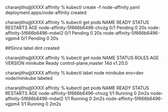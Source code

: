 charanjiths@XXXX affinity % kubectl create -f node-affinity.yaml 
deployment.apps/node-affinity created


charanjiths@XXXX affinity % kubectl get pods
NAME                             READY   STATUS    RESTARTS   AGE
node-affinity-5f666b6496-chvzg   0/1     Pending   0          20s
node-affinity-5f666b6496-mdwl2   0/1     Pending   0          20s
node-affinity-5f666b6496-vgpm4   0/1     Pending   0          20s


##Since label dint created

charanjiths@XXXX affinity % kubectl get node 
NAME       STATUS   ROLES                  AGE   VERSION
minikube   Ready    control-plane,master   14d   v1.20.0


charanjiths@XXXX affinity %  kubectl label node minikube env=dev
node/minikube labeled

charanjiths@XXXX affinity % kubectl get pods
NAME                             READY   STATUS    RESTARTS   AGE
node-affinity-5f666b6496-chvzg   1/1     Running   0          2m2s
node-affinity-5f666b6496-mdwl2   1/1     Running   0          2m2s
node-affinity-5f666b6496-vgpm4   1/1     Running   0          2m2s
